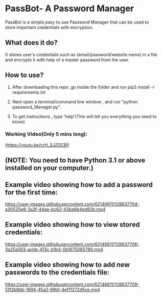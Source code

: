 # PassBot- A Password Manager
 PassBot is a simple,easy to use Password Manager that can be used to store important credentials with encryption.
## What does it do?
 It stores user's credentials such as (email/password/website name) in a file and encrypts it with help of a master password from the user.
## How to use?
  1) After downloading this repo ,go inside the folder and run pip3 install -r requirements.txt
  
  2) Next open a terminal/command line window , and run "python password_Manager.py".
   
  3) To get instructions , type 'help'(This will tell you everything you need to know) 
### Working Video(Only 5 mins long):
   (https://youtu.be/crH_SJZGCBI)
## (NOTE: You need to have Python 3.1 or above installed on your computer.)

## Example video showing how to add a password for the first time:
https://user-images.githubusercontent.com/62146611/128637704-a30525e8-3a3f-44ae-bc62-43be6b4ed92b.mp4


## Example video showing how to view stored credentials:
https://user-images.githubusercontent.com/62146611/128637706-3a25a563-acbb-413c-b1b4-0b1675065789.mp4


## Example video showing how to add new passwords to the credentials file:
https://user-images.githubusercontent.com/62146611/128637709-51f2b8bb-1894-45a2-89bf-4ef11272d5ce.mp4

